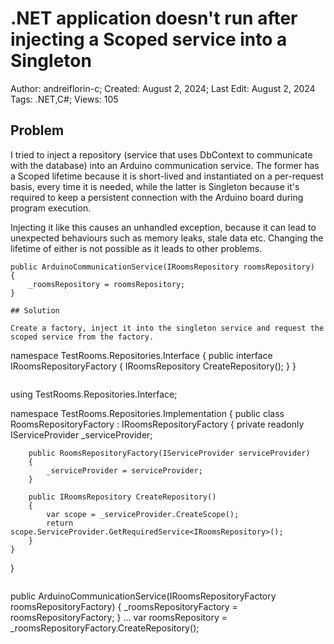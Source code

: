 # .NET application doesn't run after injecting a Scoped service into a Singleton

Author: andreiflorin-c; Created: August 2, 2024; Last Edit: August 2, 2024  
Tags: .NET,C#; Views: 105

## Problem

I tried to inject a repository (service that uses DbContext to communicate with the database) into an Arduino communication service. The former has a Scoped lifetime because it is short-lived and instantiated on a per-request basis, every time it is needed, while the latter is Singleton because it's required to keep a persistent connection with the Arduino board during program execution.

Injecting it like this causes an unhandled exception, because it can lead to unexpected behaviours such as memory leaks, stale data etc. Changing the lifetime of either is not possible as it leads to other problems.

```
public ArduinoCommunicationService(IRoomsRepository roomsRepository)
{
    _roomsRepository = roomsRepository;
}

## Solution

Create a factory, inject it into the singleton service and request the scoped service from the factory.

```
namespace TestRooms.Repositories.Interface
{
    public interface IRoomsRepositoryFactory
    {
        IRoomsRepository CreateRepository();
    }
}
```
```
using TestRooms.Repositories.Interface;

namespace TestRooms.Repositories.Implementation
{
    public class RoomsRepositoryFactory : IRoomsRepositoryFactory
    {
        private readonly IServiceProvider _serviceProvider;

        public RoomsRepositoryFactory(IServiceProvider serviceProvider)
        {
            _serviceProvider = serviceProvider;
        }

        public IRoomsRepository CreateRepository()
        {
            var scope = _serviceProvider.CreateScope();
            return scope.ServiceProvider.GetRequiredService<IRoomsRepository>();
        }
    }
}
```
```
public ArduinoCommunicationService(IRoomsRepositoryFactory roomsRepositoryFactory)
{
    _roomsRepositoryFactory = roomsRepositoryFactory;
}
...
var roomsRepository = _roomsRepositoryFactory.CreateRepository();
```
